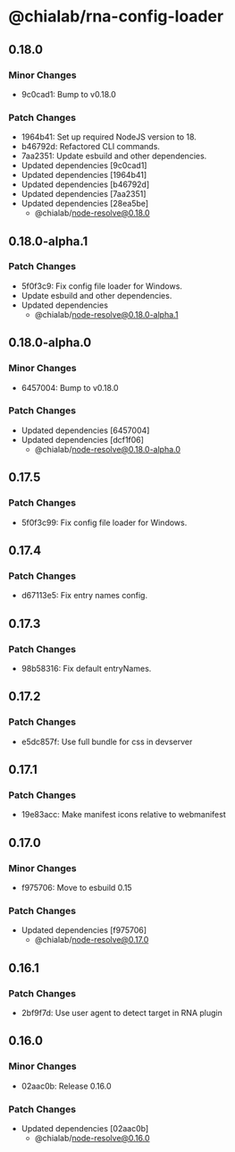 # @chialab/rna-config-loader

## 0.18.0

### Minor Changes

- 9c0cad1: Bump to v0.18.0

### Patch Changes

- 1964b41: Set up required NodeJS version to 18.
- b46792d: Refactored CLI commands.
- 7aa2351: Update esbuild and other dependencies.
- Updated dependencies [9c0cad1]
- Updated dependencies [1964b41]
- Updated dependencies [b46792d]
- Updated dependencies [7aa2351]
- Updated dependencies [28ea5be]
  - @chialab/node-resolve@0.18.0

## 0.18.0-alpha.1

### Patch Changes

- 5f0f3c9: Fix config file loader for Windows.
- Update esbuild and other dependencies.
- Updated dependencies
  - @chialab/node-resolve@0.18.0-alpha.1

## 0.18.0-alpha.0

### Minor Changes

- 6457004: Bump to v0.18.0

### Patch Changes

- Updated dependencies [6457004]
- Updated dependencies [dcf1f06]
  - @chialab/node-resolve@0.18.0-alpha.0

## 0.17.5

### Patch Changes

- 5f0f3c99: Fix config file loader for Windows.

## 0.17.4

### Patch Changes

- d67113e5: Fix entry names config.

## 0.17.3

### Patch Changes

- 98b58316: Fix default entryNames.

## 0.17.2

### Patch Changes

- e5dc857f: Use full bundle for css in devserver

## 0.17.1

### Patch Changes

- 19e83acc: Make manifest icons relative to webmanifest

## 0.17.0

### Minor Changes

- f975706: Move to esbuild 0.15

### Patch Changes

- Updated dependencies [f975706]
  - @chialab/node-resolve@0.17.0

## 0.16.1

### Patch Changes

- 2bf9f7d: Use user agent to detect target in RNA plugin

## 0.16.0

### Minor Changes

- 02aac0b: Release 0.16.0

### Patch Changes

- Updated dependencies [02aac0b]
  - @chialab/node-resolve@0.16.0
